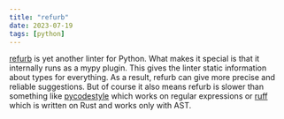 ```yaml
---
title: "refurb"
date: 2023-07-19
tags: [python]
---
```


[refurb](https://github.com/dosisod/refurb) is yet another linter for Python. What makes it special is that it internally runs as a mypy plugin. This gives the linter static information about types for everything. As a result, refurb can give more precise and reliable suggestions. But of course it also means refurb is slower than something like [pycodestyle](https://github.com/PyCQA/pycodestyle) which works on regular expressions or [ruff](https://t.me/itgram_channel/596) which is written on Rust and works only with AST.
